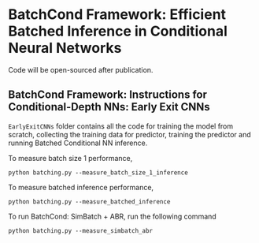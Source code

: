 # BatchCond Framework: Efficient Batched Inference in Conditional Neural Networks
Code will be open-sourced after publication. 

## BatchCond Framework: Instructions for Conditional-Depth NNs: Early Exit CNNs
`EarlyExitCNNs` folder contains all the code for training the model from scratch, collecting the training data for predictor, training the predictor and running Batched Conditional NN inference. 

To measure batch size 1 performance,
```
python batching.py --measure_batch_size_1_inference
```
To measure batched inference performance,
```
python batching.py --measure_batched_inference
```
To run BatchCond: SimBatch + ABR, run the following command
```
python batching.py --measure_simbatch_abr
```
